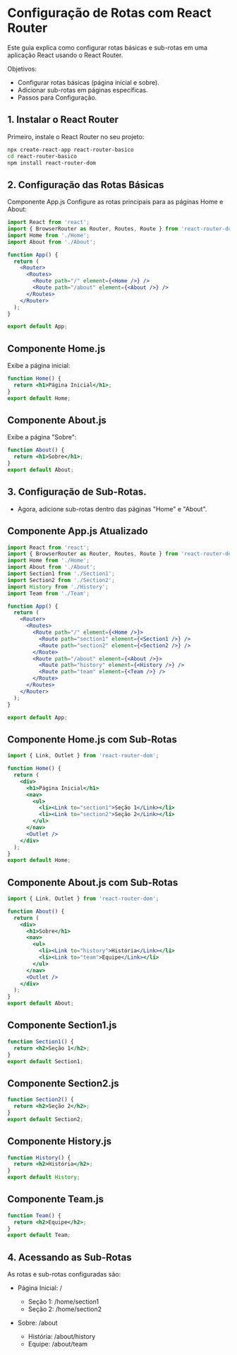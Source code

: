 # Configuração de Rotas com React Router

Este guia explica como configurar rotas básicas e sub-rotas em uma aplicação React usando o React Router.

Objetivos:

 - Configurar rotas básicas (página inicial e sobre).
 - Adicionar sub-rotas em páginas específicas.
 - Passos para Configuração.

## 1. Instalar o React Router

Primeiro, instale o React Router no seu projeto:

```bash
npx create-react-app react-router-basico
cd react-router-basico
npm install react-router-dom
```

## 2.  Configuração das Rotas Básicas
Componente App.js
Configure as rotas principais para as páginas Home e About:

```jsx
import React from 'react';
import { BrowserRouter as Router, Routes, Route } from 'react-router-dom';
import Home from './Home';
import About from './About';

function App() {
  return (
    <Router>
      <Routes>
        <Route path="/" element={<Home />} />
        <Route path="/about" element={<About />} />
      </Routes>
    </Router>
  );
}

export default App;
```

## Componente Home.js

Exibe a página inicial:

```jsx
function Home() {
  return <h1>Página Inicial</h1>;
}
export default Home;
```

## Componente About.js

Exibe a página "Sobre":

```jsx
function About() {
  return <h1>Sobre</h1>;
}
export default About;
```
## 3. Configuração de Sub-Rotas.

- Agora, adicione sub-rotas dentro das páginas "Home" e "About".

## Componente App.js Atualizado

```jsx
import React from 'react';
import { BrowserRouter as Router, Routes, Route } from 'react-router-dom';
import Home from './Home';
import About from './About';
import Section1 from './Section1';
import Section2 from './Section2';
import History from './History';
import Team from './Team';

function App() {
  return (
    <Router>
      <Routes>
        <Route path="/" element={<Home />}>
          <Route path="section1" element={<Section1 />} />
          <Route path="section2" element={<Section2 />} />
        </Route>
        <Route path="/about" element={<About />}>
          <Route path="history" element={<History />} />
          <Route path="team" element={<Team />} />
        </Route>
      </Routes>
    </Router>
  );
}

export default App;
```
## Componente Home.js com Sub-Rotas

```jsx
import { Link, Outlet } from 'react-router-dom';

function Home() {
  return (
    <div>
      <h1>Página Inicial</h1>
      <nav>
        <ul>
          <li><Link to="section1">Seção 1</Link></li>
          <li><Link to="section2">Seção 2</Link></li>
        </ul>
      </nav>
      <Outlet />
    </div>
  );
}
export default Home;
```

## Componente About.js com Sub-Rotas

```jsx
import { Link, Outlet } from 'react-router-dom';

function About() {
  return (
    <div>
      <h1>Sobre</h1>
      <nav>
        <ul>
          <li><Link to="history">História</Link></li>
          <li><Link to="team">Equipe</Link></li>
        </ul>
      </nav>
      <Outlet />
    </div>
  );
}
export default About;
```

## Componente Section1.js

```jsx
function Section1() {
  return <h2>Seção 1</h2>;
}
export default Section1;
```

## Componente Section2.js

```jsx
function Section2() {
  return <h2>Seção 2</h2>;
}
export default Section2;
```

## Componente History.js

```jsx
function History() {
  return <h2>História</h2>;
}
export default History;
```

## Componente Team.js

```jsx
function Team() {
  return <h2>Equipe</h2>;
}
export default Team;
```


## 4. Acessando as Sub-Rotas

As rotas e sub-rotas configuradas são:

 - Página Inicial: /
    - Seção 1: /home/section1
    - Seção 2: /home/section2
 - Sobre: /about

    - História: /about/history
    - Equipe: /about/team
